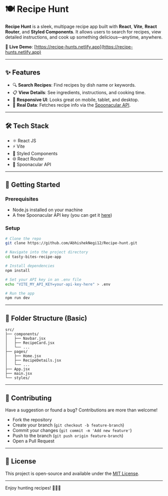 # 🍽️ Recipe Hunt

**Recipe Hunt** is a sleek, multipage recipe app built with **React**, **Vite**, **React Router**, and **Styled Components**. It allows users to search for recipes, view detailed instructions, and cook up something delicious—anytime, anywhere.

🔗 **Live Demo**: [https://recipe-hunts.netlify.app](https://recipe-hunts.netlify.app)

---

## ✨ Features

- 🔍 **Search Recipes**: Find recipes by dish name or keywords.
- 📋 **View Details**: See ingredients, instructions, and cooking time.
- 📱 **Responsive UI**: Looks great on mobile, tablet, and desktop.
- 🍴 **Real Data**: Fetches recipe info via the [Spoonacular API](https://spoonacular.com/food-api).

---

## 🛠️ Tech Stack

- ⚛️ React JS
- ⚡ Vite
- 🎨 Styled Components
- 🌐 React Router
- 📡 Spoonacular API

---

## 🚀 Getting Started

### Prerequisites

- Node.js installed on your machine
- A free Spoonacular API key (you can get it [here](https://spoonacular.com/food-api))

### Setup

```bash
# Clone the repo
git clone https://github.com/AbhishekNegi12/Recipe-hunt.git

# Navigate into the project directory
cd tasty-bites-recipe-app

# Install dependencies
npm install

# Set your API key in an .env file
echo "VITE_MY_API_KEY=your-api-key-here" > .env

# Run the app
npm run dev
```

---

## 📁 Folder Structure (Basic)

```
src/
├── components/
│   ├── Navbar.jsx
│   ├── RecipeCard.jsx
│   └── ...
├── pages/
│   ├── Home.jsx
│   ├── RecipeDetails.jsx
│   └── ...
├── App.jsx
├── main.jsx
└── styles/
```

---

## 🤝 Contributing

Have a suggestion or found a bug? Contributions are more than welcome!

- Fork the repository
- Create your branch (`git checkout -b feature-branch`)
- Commit your changes (`git commit -m 'Add new feature'`)
- Push to the branch (`git push origin feature-branch`)
- Open a Pull Request

---

## 📄 License

This project is open-source and available under the [MIT License](LICENSE).

---

Enjoy hunting recipes! 🍕🥗🍜
